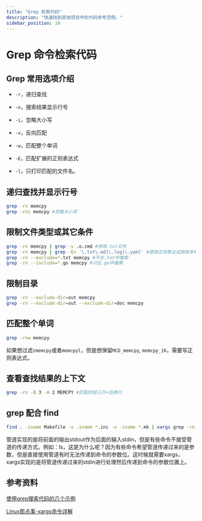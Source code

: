 ```yaml
---
title: "Grep 检索代码"
description: "快速找到其他项目中的代码参考范例。"
sidebar_position: 10
---
```


# Grep 命令检索代码

## Grep 常用选项介绍

-  `-r`，递归查找
    
-  `-n`，搜索结果显示行号
    
-  `-i`，忽略大小写
    
-  `-v`，反向匹配
    
-  `-w`，匹配整个单词
    
-  `-E`，匹配扩展的正则表达式

- `-l`，只打印匹配的文件名。

## 递归查找并显示行号

```bash
grep -rn memcpy
grep -rni memcpy #忽略大小写
```

## 限制文件类型或其它条件

```bash
grep -rn memcpy | grep -v .o.cmd #排除.txt文件
grep -rn memcpy | grep -Ev '\.txt\.md|\.log|\.yaml' #使用正则表达式排除多种类型
grep -rn --exclude=*.txt memcpy #不在.txt中搜索
grep -rn --include=*.go memcpy #只在.go中搜索
```

## 限制目录

```bash
grep -rn --exclude-dir=out memcpy
grep -rn --exclude-dir=out --exclude-dir=doc memcpy
```

## 匹配整个单词

```bash
grep -rnw memcpy
```

如果想过滤`zmemcpy`或者`memcpyl`，但是想保留`MCD_memcpy`, `memcpy_16`，需要写正则表达式。

## 查看查找结果的上下文

```bash
grep -rn -B 3 -A 2 MEMCPY #匹配的前三行+后两行
```

## grep 配合 find

```bash
find . -iname Makefile -o -iname *.inc -o -iname *.mk | xargs grep -rn CFLAGS
```

管道实现的是将前面的输出stdout作为后面的输入stdin，但是有些命令不接受管道的传递方式。例如：ls，这是为什么呢？因为有些命令希望管道传递过来的是参数，但是直接使用管道有时无法传递到命令的参数位。这时候就需要xargs，xargs实现的是将管道传递过来的stdin进行处理然后传递到命令的参数位置上。

## 参考资料

[使用grep搜索代码的几个示例](https://blog.csdn.net/guyongqiangx/article/details/70161189)

[Linux那点事-xargs命令详解](https://www.jianshu.com/p/676353506f0b)